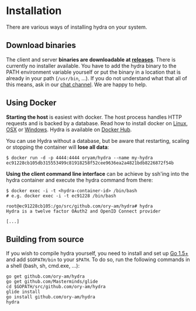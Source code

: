# Installation

There are various ways of installing hydra on your system.

## Download binaries

The client and server **binaries are downloadable at [releases](https://github.com/ory-am/hydra/releases)**.
There is currently no installer available. You have to add the hydra binary to the PATH environment variable yourself or put
the binary in a location that is already in your path (`/usr/bin`, ...). 
If you do not understand what that all of this means, ask in our [chat channel](https://gitter.im/ory-am/hydra). We are happy to help.

## Using Docker

**Starting the host** is easiest with docker. The host process handles HTTP requests and is backed by a database.
Read how to install docker on [Linux](https://docs.docker.com/linux/), [OSX](https://docs.docker.com/mac/) or
[Windows](https://docs.docker.com/windows/). Hydra is available on [Docker Hub](https://hub.docker.com/r/oryam/hydra/).

You can use Hydra without a database, but be aware that restarting, scaling
or stopping the container will **lose all data**:

```
$ docker run -d -p 4444:4444 oryam/hydra --name my-hydra
ec91228cb105db315553499c81918258f52cee9636ea2a4821bdb8226872f54b
```

**Using the client command line interface** can be achieve by ssh'ing into the hydra container
and execute the hydra command from there:

```
$ docker exec -i -t <hydra-container-id> /bin/bash
# e.g. docker exec -i -t ec91228 /bin/bash

root@ec91228cb105:/go/src/github.com/ory-am/hydra# hydra
Hydra is a twelve factor OAuth2 and OpenID Connect provider

[...]
```

## Building from source

If you wish to compile hydra yourself, you need to install and set up [Go 1.5+](https://golang.org/) and add `$GOPATH/bin`
to your `$PATH`. To do so, run the following commands in a shell (bash, sh, cmd.exe, ...):

```
go get github.com/ory-am/hydra
go get github.com/Masterminds/glide
cd $GOPATH/src/github.com/ory-am/hydra
glide install
go install github.com/ory-am/hydra
hydra
```

